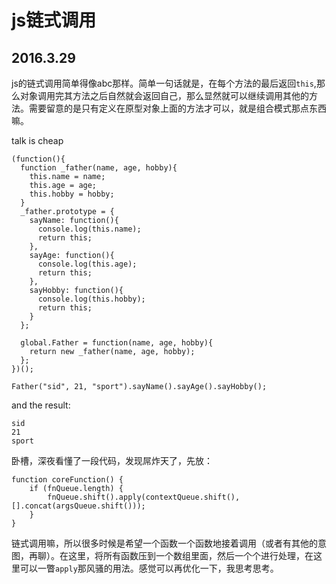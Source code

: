 # js链式调用
## 2016.3.29

js的链式调用简单得像abc那样。简单一句话就是，在每个方法的最后返回`this`,那么对象调用完其方法之后自然就会返回自己，那么显然就可以继续调用其他的方法。需要留意的是只有定义在原型对象上面的方法才可以，就是组合模式那点东西嘛。

talk is cheap
```
(function(){
  function _father(name, age, hobby){
    this.name = name;
    this.age = age;
    this.hobby = hobby;
  }
  _father.prototype = {
    sayName: function(){
      console.log(this.name);
      return this;
    },
    sayAge: function(){
      console.log(this.age);
      return this;
    },
    sayHobby: function(){
      console.log(this.hobby);
      return this;
    }
  };

  global.Father = function(name, age, hobby){
    return new _father(name, age, hobby);
  };
})();

Father("sid", 21, "sport").sayName().sayAge().sayHobby();
```
and the result:
```
sid
21
sport
```

卧槽，深夜看懂了一段代码，发现屌炸天了，先放：
```
function coreFunction() {
    if (fnQueue.length) {
        fnQueue.shift().apply(contextQueue.shift(), [].concat(argsQueue.shift()));
    }
}
```

链式调用嘛，所以很多时候是希望一个函数一个函数地接着调用（或者有其他的意图，再聊）。在这里，将所有函数压到一个数组里面，然后一个个进行处理，在这里可以一瞥`apply`那风骚的用法。感觉可以再优化一下，我思考思考。
